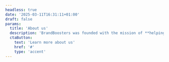 ```yaml
---
headless: true
date: '2025-03-11T16:31:11+01:00'
draft: false
params:
  title: 'About us'
  description: 'BrandBoosters was founded with the mission of **helping businesses of all sizes** achieve their marketing goals by working closely with each client to **develop a customized strategy that delivers results.**'
  ctaButton:
    text: 'Learn more about us'
    href: '#'
    type: 'accent'
---
```


